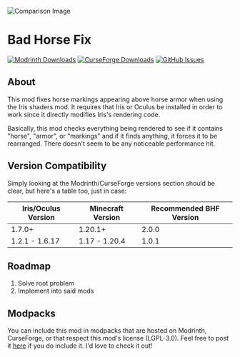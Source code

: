 ![Comparison Image][img-comparison]
# Bad Horse Fix

[![Modrinth Downloads][img-modrinth]][url-modrinth]
[![CurseForge Downloads][img-curseforge]][url-curseforge]
[![GitHub Issues][img-github]][url-github]

## About
This mod fixes horse markings appearing above horse armor when using the Iris shaders mod. It requires that Iris or Oculus be installed in order to work since it directly modifies Iris's rendering code.

Basically, this mod checks everything being rendered to see if it contains "horse", "armor", or "markings" and if it finds anything, it forces it to be rearranged. There doesn't seem to be any noticeable performance hit.
## Version Compatibility
Simply looking at the Modrinth/CurseForge versions section should be clear, but here's a table too, just in case:

| Iris/Oculus Version | Minecraft Version | Recommended BHF Version |
|---------------------|-------------------|-------------------------|
| 1.7.0+              | 1.20.1+           | 2.0.0                   |
| 1.2.1 - 1.6.17      | 1.17 - 1.20.4     | 1.0.1                   |

## Roadmap
1. Solve root problem
2. Implement into said mods

## Modpacks
You can include this mod in modpacks that are hosted on Modrinth, CurseForge, or that respect this mod's license (LGPL-3.0). Feel free to post it [here](https://github.com/HiiJax/Bad-Horse-Fix/discussions/categories/modpacks) if you do include it. I'd love to check it out!

[img-comparison]: https://hiijax.net/bhfbannertrans.png

[img-modrinth]: https://img.shields.io/modrinth/dt/A4pJeHgM?style=for-the-badge&logo=modrinth&label=Modrinth%20Downloads&color=limegreen

[img-curseforge]: https://img.shields.io/curseforge/dt/999835?style=for-the-badge&logo=curseforge&label=CurseForge%20Downloads&color=orange

[img-github]: https://img.shields.io/github/issues/HiiJax/Bad-Horse-Fix?style=for-the-badge&logo=github&color=darkgray


[url-modrinth]: https://modrinth.com/mod/bad-horse-fix

[url-curseforge]: https://www.curseforge.com/minecraft/mc-mods/bad-horse-fix

[url-github]: https://github.com/HiiJax/Bad-Horse-Fix/issues
